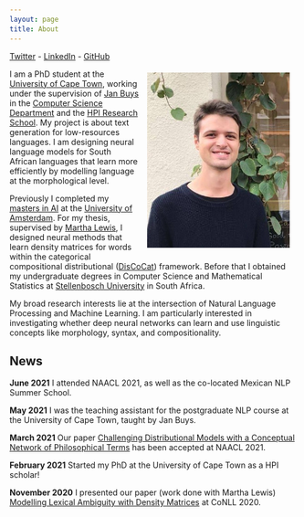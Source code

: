 ```yaml
---
layout: page
title: About
---
```


<a href="https://twitter.com/francoisrmeyer">Twitter</a> - <a href="https://www.linkedin.com/in/francoisrmeyer/">LinkedIn</a> - <a href="https://github.com/francois-meyer">GitHub</a>

<img src="/images/pp.jpg" alt="drawing" width="250" style="float:right; padding: 10pt; padding-top: 5pt"/>

I am a PhD student at the [University of Cape Town](https://www.uct.ac.za/), working under the supervision of [Jan Buys](http://www.janmbuys.com/) in the [Computer Science Department](http://www.sit.uct.ac.za/sit/depts/science)	 and the [HPI Research School](http://www.sit.uct.ac.za/sit/research/hpi). 
My project is about text generation for low-resources languages. I am designing neural language models for South African languages that learn more efficiently by modelling language at the morphological level.

Previously I completed my [masters in AI](https://www.uva.nl/en/programmes/masters/artificial-intelligence/study-programme/study-programme.html) at the [University of Amsterdam](https://www.uva.nl/en). For my thesis, supervised by [Martha Lewis](https://marthaflinderslewis.wordpress.com/), I designed neural methods that learn density matrices for words within the categorical compositional distributional ([DisCoCat](https://ncatlab.org/nlab/show/categorical+compositional+distributional+semantics)) framework. Before that
I obtained my undergraduate degrees in Computer Science and Mathematical Statistics at [Stellenbosch University](http://www.cs.sun.ac.za/) in South Africa.

My broad research interests lie at the intersection of Natural Language Processing and Machine Learning. I am particularly interested in investigating whether deep neural networks can learn and use linguistic concepts like morphology, syntax, and compositionality.

<h2>News</h2>

<b>June 2021</b> I attended NAACL 2021, as well as the co-located Mexican NLP Summer School. 

<b>May 2021</b> I was the teaching assistant for the postgraduate NLP course at the University of Cape Town, taught by Jan Buys.

<b>March 2021</b> Our paper [Challenging Distributional Models with a Conceptual Network of Philosophical Terms](https://aclanthology.org/2021.naacl-main.199.pdf) has been accepted at NAACL 2021.

<b>February 2021</b> Started my PhD at the University of Cape Town as a HPI scholar!


<b>November 2020</b> I presented our paper (work done with Martha Lewis) [Modelling Lexical Ambiguity with Density Matrices](https://www.aclweb.org/anthology/2020.conll-1.21.pdf) at CoNLL 2020.